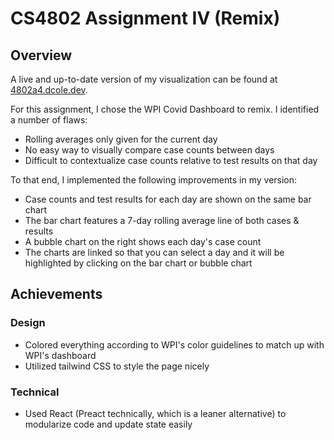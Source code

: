 # CS4802 Assignment IV (Remix)

## Overview

A live and up-to-date version of my visualization can be found at [4802a4.dcole.dev](4802a4.dcole.dev).

For this assignment, I chose the WPI Covid Dashboard to remix. I identified a number of flaws:
* Rolling averages only given for the current day
* No easy way to visually compare case counts between days
* Difficult to contextualize case counts relative to test results on that day

To that end, I implemented the following improvements in my version:
* Case counts and test results for each day are shown on the same bar chart
* The bar chart features a 7-day rolling average line of both cases & results
* A bubble chart on the right shows each day's case count
* The charts are linked so that you can select a day and it will be highlighted by clicking on the bar chart or bubble chart

## Achievements

### Design
* Colored everything according to WPI's color guidelines to match up with WPI's dashboard
* Utilized tailwind CSS to style the page nicely

### Technical
* Used React (Preact technically, which is a leaner alternative) to modularize code and update state easily